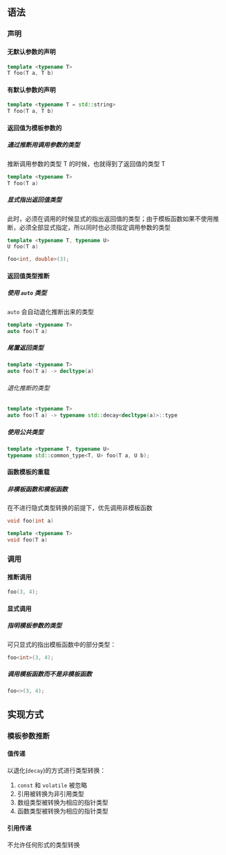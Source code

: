 ## 语法

### 声明

#### 无默认参数的声明

```cpp
template <typename T>
T foo(T a, T b)
```

#### 有默认参数的声明

```cpp
template <typename T = std::string>
T foo(T a, T b)
```

#### 返回值为模板参数的

##### 通过推断用调用参数的类型

推断调用参数的类型 T 的时候，也就得到了返回值的类型 T

```cpp
template <typename T>
T foo(T a)
```

##### 显式指出返回值类型

此时，必须在调用的时候显式的指出返回值的类型；由于模板函数如果不使用推断，必须全部显式指定，所以同时也必须指定调用参数的类型

```cpp
template <typename T, typename U>
U foo(T a)

foo<int, double>(3);
```

#### 返回值类型推断

##### 使用 `auto` 类型

`auto` 会自动退化推断出来的类型

```cpp
template <typename T>
auto foo(T a)
```

##### 尾置返回类型

```cpp
template <typename T>
auto foo(T a) -> decltype(a)
```

###### 退化推断的类型

```cpp
template <typename T>
auto foo(T a) -> typename std::decay<decltype(a)>::type
```

##### 使用公共类型

```cpp
template <typename T, typename U>
typename std::common_type<T, U> foo(T a, U b);
```

#### 函数模板的重载

##### 非模板函数和模板函数

在不进行隐式类型转换的前提下，优先调用非模板函数

```cpp
void foo(int a)

template <typename T>
void foo(T a)
```

### 调用

#### 推断调用

```cpp
foo(3, 4);
```

#### 显式调用

##### 指明模板参数的类型

可只显式的指出模板函数中的部分类型：

```cpp
foo<int>(3, 4);
```

##### 调用模板函数而不是非模板函数

```cpp
foo<>(3, 4);
```

## 实现方式

### 模板参数推断

#### 值传递

以退化(`decay`)的方式进行类型转换：
1. `const` 和 `volatile` 被忽略
2. 引用被转换为非引用类型
3. 数组类型被转换为相应的指针类型
4. 函数类型被转换为相应的指针类型

#### 引用传递

不允许任何形式的类型转换